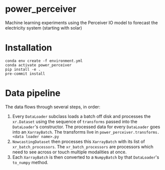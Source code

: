 # power_perceiver
Machine learning experiments using the Perceiver IO model to forecast the electricity system (starting with solar)


# Installation

```shell
conda env create -f environment.yml
conda activate power_perceiver
pip install -e .
pre-commit install
```

# Data pipeline

The data flows through several steps, in order:

1. Every `DataLoader` subclass loads a batch off disk and processes the `xr.Dataset` using the sequence of `transforms` passed into the `DataLoader`'s constructor. The processed data for every `DataLoader` goes into an `XarrayBatch`. The transforms live in `power_perceiver.transforms.<data loader name>.py`
2. `NowcastingDataset` then processes this `XarrayBatch` with its list of `xr_batch_processors`. The `xr_batch_processors` are processors which need to see across or touch multiple modalities at once.
3. Each `XarrayBatch` is then converted to a `NumpyBatch` by that `DataLoader`'s `to_numpy` method.
